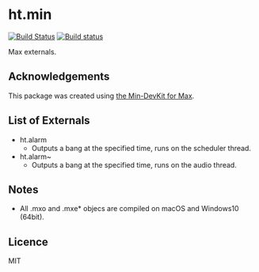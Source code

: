 # ht.min
[![Build Status](https://travis-ci.org/hana/ht.min.svg?branch=master)](https://travis-ci.org/hana/ht.min)
[![Build status](https://ci.appveyor.com/api/projects/status/gbqajbiu4ut13kli/branch/master?svg=true)](https://ci.appveyor.com/project/hana/ht-min/branch/master)

Max externals.

## Acknowledgements
This package was created using [the Min-DevKit for Max](https://github.com/Cycling74/min-devkit).

## List of Externals
- ht.alarm
    - Outputs a bang at the specified time, runs on the scheduler thread.
- ht.alarm~
    - Outputs a bang at the specified time, runs on the audio thread.


## Notes
- All .mxo and .mxe* objecs are compiled on macOS and Windows10 (64bit).

## Licence
MIT
